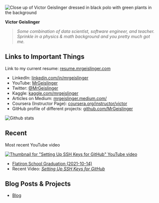 ![Close up of Victor Geislinger dressed in black polo with green plants in the background]({{site.url}}/images/profile/profile.png)

**Victor Geislinger**
> *Some combination of data scientist, software engineer, and teacher. Sprinkle in a physics & math background and you pretty much got me.*

## Links to Important Things

Link to my current resume: [resume.mrgeislinger.com](http://resume.mrgeislinger.com)

- LinkedIn: [linkedin.com/in/mrgeislinger](https://www.linkedin.com/in/mrgeislinger/)
- YouTube: [MrGeislinger](https://www.youtube.com/channel/UCPr9pMzkuMIlSvkxyEv1IoQ)
- Twitter: [@MrGeislinger](https://twitter.com/MrGeislinger)
- Kaggle: [kaggle.com/mrgeislinger](https://www.kaggle.com/mrgeislinger)
- Articles on Medium: [mrgeislinger.medium.com/](https://mrgeislinger.medium.com/)
- Coursera (Instructor Page): [coursera.org/instructor/victor](https://www.coursera.org/instructor/victor)
- GitHub profile of different projects: [github.com/MrGeislinger](https://github.com/MrGeislinger)


![Github stats](https://github-readme-stats.vercel.app/api?username=MrGeislinger&count_private=true&show_icons=true)




## Recent

<!-- TODO: Embed YouTube Video
<div class="video-embed">
<iframe width="560" height="315" src="https://www.youtube.com/embed/8X4u9sca3Io" title="YouTube video player" frameborder="0" allow="accelerometer; autoplay; clipboard-write; encrypted-media; gyroscope; picture-in-picture" allowfullscreen></iframe>
</div>
-->
Most recent YouTube video

[![Thumbnail for "Setting Up SSH Keys for GitHub" YouTube video]({{site.url}}/images/thumbnails/thumbnail-Setting_Up_SSH_Keys_for_GitHub-20220112-v1.webp)](https://www.youtube.com/embed/8X4u9sca3Io)


* [Flatiron School Graduation (2021-10-14)](https://docs.google.com/presentation/d/1RWtdA6D3pEuZVhygppfQ0DMudAdeA8bTt-t1o2gWAgQ/edit?usp=sharing)
* Recent Video: [_Setting Up SSH Keys for GitHub_](https://youtu.be/8X4u9sca3Io)


## Blog Posts & Projects

* [Blog](https://blog.mrgeislinger.com/blog/)
